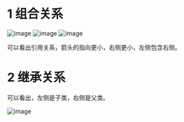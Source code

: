 # 1 组合关系
![image](https://github.com/user-attachments/assets/7396aa45-fcd3-4efc-afcd-44aba6f7b547)
![image](https://github.com/user-attachments/assets/4ce9722c-8f59-4d5f-8bf2-afcabe677ce3)
![image](https://github.com/user-attachments/assets/dcbb6e30-4ebc-4e7c-9e7f-5f27d9f901db)

可以看出引用关系，箭头的指向更小，右侧更小，左侧包含右侧。

# 2 继承关系

可以看出，左侧是子类，右侧是父类。

![image](https://github.com/user-attachments/assets/df38c9f0-33cf-4b47-a96e-f5ace8359a8f)

